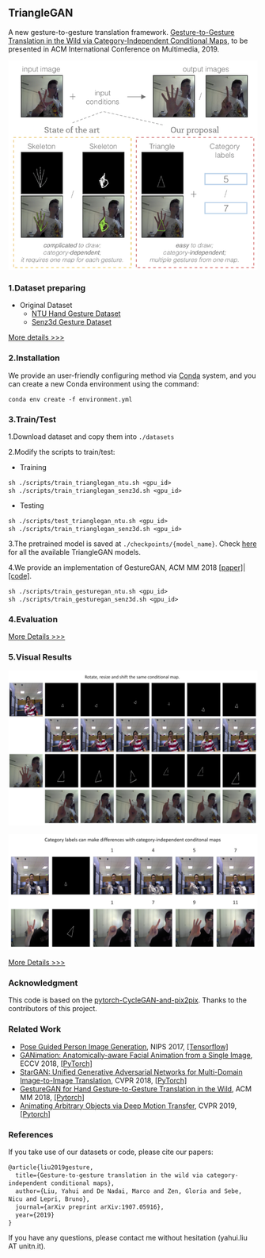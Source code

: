## TriangleGAN

A new gesture-to-gesture translation framework. [Gesture-to-Gesture Translation in the Wild via Category-Independent Conditional Maps](https://arxiv.org/pdf/1907.05916.pdf), to be presented in ACM International Conference on Multimedia, 2019.

![](./figures/gesture-proposal.png)


### 1.Dataset preparing

 - Original Dataset
   - [NTU Hand Gesture Dataset](https://drive.google.com/file/d/1f8tUHid1KmnwbgskGMXmobOxMfbxIgHM/view)
   - [Senz3d Gesture Dataset](http://lttm.dei.unipd.it/downloads/gesture/#senz3d)

[More details >>>](./datasets/README.md)

### 2.Installation

We provide an user-friendly configuring method via [Conda](https://docs.conda.io/en/latest/) system, and you can create a new Conda environment using the command:

```
conda env create -f environment.yml
```

### 3.Train/Test

1.Download dataset and copy them into `./datasets`
 
2.Modify the scripts to train/test:

 - Training

```
sh ./scripts/train_trianglegan_ntu.sh <gpu_id>
sh ./scripts/train_trianglegan_senz3d.sh <gpu_id>
```
 - Testing

```
sh ./scripts/test_trianglegan_ntu.sh <gpu_id>
sh ./scripts/train_trianglegan_senz3d.sh <gpu_id>
```

3.The pretrained model is saved at `./checkpoints/{model_name}`. Check [here](https://drive.google.com/open?id=1UmZ2dgxyphCeeYKz4Opjh_Oq8NogSEev) for all the available TriangleGAN models.

4.We provide an implementation of GestureGAN, ACM MM 2018 [[paper]](https://arxiv.org/pdf/1808.04859.pdf)|[[code]](https://github.com/Ha0Tang/GestureGAN).

```
sh ./scripts/train_gesturegan_ntu.sh <gpu_id>
sh ./scripts/train_gesturegan_senz3d.sh <gpu_id>
```

### 4.Evaluation

[More Details >>>](./eval/README.md)

### 5.Visual Results

![](./figures/diversity-1.png)

![](./figures/diversity-2.png)

[More Details >>>](./figures/README.md)

### Acknowledgment

This code is based on the [pytorch-CycleGAN-and-pix2pix](https://github.com/junyanz/pytorch-CycleGAN-and-pix2pix). Thanks to the contributors of this project.

### Related Work
- [Pose Guided Person Image Generation](https://arxiv.org/pdf/1705.09368.pdf), NIPS 2017, [[Tensorflow]](https://github.com/charliememory/Pose-Guided-Person-Image-Generation)
- [GANimation: Anatomically-aware Facial Animation from a Single Image](https://arxiv.org/pdf/1807.09251.pdf), ECCV 2018, [[PyTorch]](https://github.com/albertpumarola/GANimation)
- [StarGAN: Unified Generative Adversarial Networks for Multi-Domain Image-to-Image Translation](https://arxiv.org/pdf/1711.09020.pdf), CVPR 2018, [[PyTorch]](https://github.com/yunjey/stargan)
- [GestureGAN for Hand Gesture-to-Gesture Translation in the Wild](https://arxiv.org/pdf/1808.04859.pdf), ACM MM 2018, [[Pytorch]](https://github.com/Ha0Tang/GestureGAN)
- [Animating Arbitrary Objects via Deep Motion Transfer](https://arxiv.org/pdf/1812.08861.pdf), CVPR 2019, [[Pytorch]](https://github.com/AliaksandrSiarohin/monkey-net)

### References

If you take use of our datasets or code, please cite our papers:

```
@article{liu2019gesture,
  title={Gesture-to-gesture translation in the wild via category-independent conditional maps},
  author={Liu, Yahui and De Nadai, Marco and Zen, Gloria and Sebe, Nicu and Lepri, Bruno},
  journal={arXiv preprint arXiv:1907.05916},
  year={2019}
}
```

If you have any questions, please contact me without hesitation (yahui.liu AT unitn.it).
